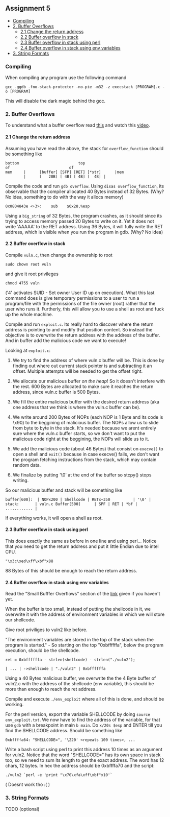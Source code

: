 ## Assignment 5

- [Compiling](#compiling)
- [2. Buffer Overflows](#2-buffer-overflows)
  * [2.1 Change the return address](#21-change-the-return-address)
  * [2.2 Buffer overflow in stack](#22-buffer-overflow-in-stack)
  * [2.3 Buffer overflow in stack using perl](#23-buffer-overflow-in-stack-using-perl)
  * [2.4 Buffer overflow in stack using env variables](#24-buffer-overflow-in-stack-using-env-variables)
- [3. String Formats](#3-string-formats)


### Compiling

When compiling any program use the following command

`gcc -ggdb -fno-stack-protector -no-pie -m32 -z execstack [PROGRAM].c -o [PROGRAM]`

This will disable the dark magic behind the gcc.

### 2. Buffer Overflows

To understand what a buffer overflow read [this](http://insecure.org/stf/smashstack.html) and watch this [video](https://www.youtube.com/watch?v=1S0aBV-Waeo).

#### 2.1 Change the return address 

Assuming you have read the above, the stack for `overflow_function` should be something like

```
bottom 							top
of 				 			of
mem		|      [buffer] [SFP] [RET] [*str]      |mem	
		|	   [   20B] [ 4B] [ 4B] [  4B] |

```

Compile the code and run `gdb overflow`. Using `disas overflow_function`, its observable that the compiler allocated 40 Bytes instead of 32 Bytes. (Why? No idea, something to do with the way it allocs memory)

```
0x0804843e <+3>:	sub    $0x28,%esp
```

Using a `big_string` of 32 Bytes, the program crashes, as it should since its trying to access memory passed 20 Bytes to write on it. Yet it does not write 'AAAAA' to the RET address. Using 36 Bytes, it will fully write the RET address, which is visible when you run the program in gdb. (Why? No idea)


#### 2.2 Buffer overflow in stack

Compile `vuln.c`, then change the ownership to root 

`sudo chown root vuln` 

and give it root privileges 

`chmod 4755 vuln` 

('4' activates SUID - Set owner User ID up on execution). 
What this last command does is give temporary permissions to a user to run a program/file with the permissions of the file owner (root) rather that the user who runs it. Furtherly, this will allow you to use a shell as root and fuck up the whole machine.

Compile and run `exploit.c`. Its really hard to discover where the return address is pointing to and modify that position content. So instead the objective is to overwrite the return address with the address of the buffer. And in buffer add the malicious code we want to execute! 

Looking at `exploit.c`: 

1) We try to find the address of where vuln.c buffer will be. This is done by finding out where out current stack pointer is and subtracting it an offset. Multiple attempts will be needed to get the offset right.

2) We allocate our malicious buffer *on the heap*! So it doesn't interfere with the rest. 600 Bytes are allocated to make sure it reaches the return address, since vuln.c buffer is 500 Bytes.

3) We fill the entire malicious buffer with the desired return address (aka one address that we think is where the vuln.c buffer can be).

4) We write around 200 Bytes of NOPs (each NOP is 1 Byte and its code is \x90) to the beggining of malicious buffer. The NOPs allow us to slide from byte to byte in the stack. It's needed because we arent entirely sure where the vuln.c buffer starts, so we don't want to put the malicious code right at the beggining, the NOPs will slide us to it.

5) We add the malicious code (about 46 Bytes) that consist on `execve()` to open a shell and `exit()` because in case execve() fails, we don't want the program fetching instructions from the stack, which may contain random data.

6) We finalize by putting '\0' at the end of the buffer so stcpy() stops writing.

So our malicious buffer and stack will be something like

```
buffer[600]:  | NOPx200 | Shellcode | RETx~350          | '\0' |
stack:       | vuln.c Buffer[500]      | SPF | RET | *bf | ............ |
```

If everything works, it will open a shell as root.

#### 2.3 Buffer overflow in stack using perl

This does exactly the same as before in one line and using perl...
Notice that you need to get the return address and put it little Endian due to intel CPU.

` "\x3c\xed\xff\xbf"x88 ` 

88 Bytes of this should be enough to reach the return address.

#### 2.4 Buffer overflow in stack using env variables

Read the "Small Bufffer Overflows" section of the [link](http://insecure.org/stf/smashstack.html) given if you haven't yet.

When the buffer is too small, instead of putting the shellcode in it, we overwrite it with the address of environment variables in which we will store our shellcode.

Give root priviliges to vuln2 like before.

"The environment variables are stored in the top of the stack when the program is started." - So starting on the top "0xbffffffa", below the program execution, should be the shellcode.

```
ret = 0xbffffffa - strlen(shellcode) - strlen("./vuln2");
```

```
| ... | ->shellcode | "./vuln2" | 0xbffffffa

```

Using a 40 Bytes malicious buffer, we overwrite the the 4 Byte buffer of vuln2.c with the address of the shellcode (env variable), this should be more than enough to reach the ret address.

Compile and execute `./env_exploit` where all of this is done, and should be working.

For the perl version, export the variable SHELLCODE by doing `source env_exploit.txt`. We now have to find the address of the variable, for that use `gdb` with a breakpoint in main `b main`. Do `x/20s $esp` and ENTER till you find the SHELLCODE address. Should be something like

```
0xbffffa64:	"SHELLCODE=", '\220' <repeats 100 times>, ...

```

Write a bash script using perl to print this address 10 times as an argument for vuln2. Notice that the word "SHELLCODE=" has its own space in stack too, so we need to sum its length to get the exact address. The word has 12 chars, 12 bytes. In hex the address should be 0xbffffa70 and the script:

```
./vuln2 `perl -e 'print "\x70\xfa\xff\xbf"x10'`

```

( Doesnt work tho :( )

### 3. String Formats

TODO (optional)


